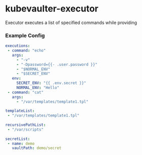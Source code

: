 # kubevaulter-executor
 
Executor executes a list of specified commands while providing

 
 ### Example Config
 ```yaml
executions:
  - command: "echo"
    args:
      - "-v"
      - "-Dpassword={{- .user.password }}"
      - "$NORMAL_ENV"
      - "$SECRET_ENV"
    env:
      SECRET_ENV: "{{ .env.secret }}"
      NORMAL_ENV: "Hello"
  - command: "cat"   
    args: 
      - "/var/templates/template1.tpl"
      
templateList:
  - "/var/templates/template1.tpl" 
  
recursivePathList:
  - "/var/scripts"  
   
secretList:
  - name: demo
    vaultPath: demo/secret
```
